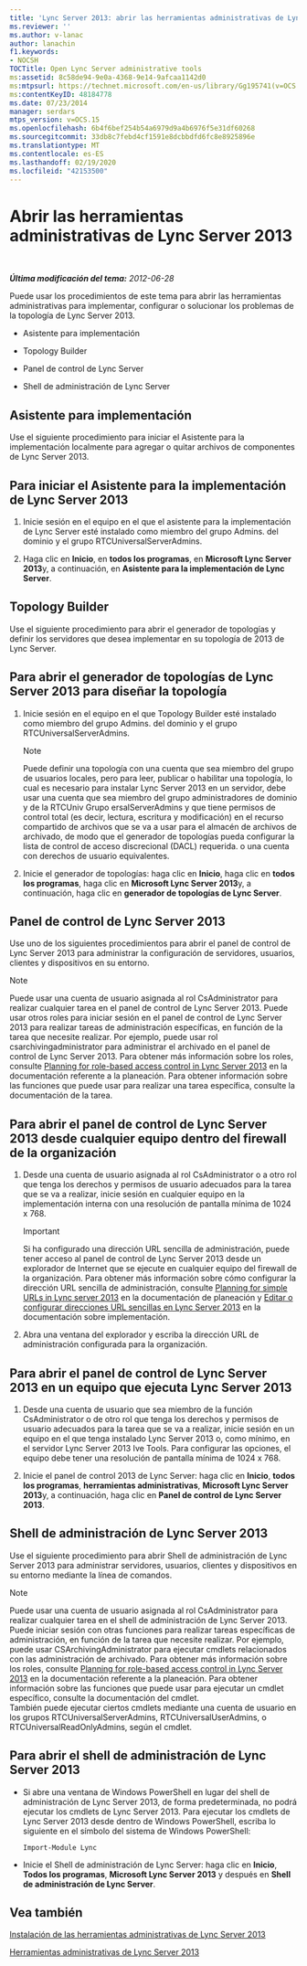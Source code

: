 ```yaml
---
title: 'Lync Server 2013: abrir las herramientas administrativas de Lync Server'
ms.reviewer: ''
ms.author: v-lanac
author: lanachin
f1.keywords:
- NOCSH
TOCTitle: Open Lync Server administrative tools
ms:assetid: 8c58de94-9e0a-4368-9e14-9afcaa1142d0
ms:mtpsurl: https://technet.microsoft.com/en-us/library/Gg195741(v=OCS.15)
ms:contentKeyID: 48184778
ms.date: 07/23/2014
manager: serdars
mtps_version: v=OCS.15
ms.openlocfilehash: 6b4f6bef254b54a6979d9a4b6976f5e31df60268
ms.sourcegitcommit: 33db8c7febd4cf1591e8dcbbdfd6fc8e8925896e
ms.translationtype: MT
ms.contentlocale: es-ES
ms.lasthandoff: 02/19/2020
ms.locfileid: "42153500"
---
```

<div data-xmlns="http://www.w3.org/1999/xhtml">

<div class="topic" data-xmlns="http://www.w3.org/1999/xhtml" data-msxsl="urn:schemas-microsoft-com:xslt" data-cs="http://msdn.microsoft.com/">

<div data-asp="https://msdn2.microsoft.com/asp">

# <a name="open-lync-server-2013-administrative-tools"></a>Abrir las herramientas administrativas de Lync Server 2013

</div>

<div id="mainSection">

<div id="mainBody">

<span> </span>

_**Última modificación del tema:** 2012-06-28_

Puede usar los procedimientos de este tema para abrir las herramientas administrativas para implementar, configurar o solucionar los problemas de la topología de Lync Server 2013.

  - Asistente para implementación

  - Topology Builder

  - Panel de control de Lync Server

  - Shell de administración de Lync Server

<span id="BKMK_OpenDeploymentWizard"></span>

<div>

## <a name="deployment-wizard"></a>Asistente para implementación

Use el siguiente procedimiento para iniciar el Asistente para la implementación localmente para agregar o quitar archivos de componentes de Lync Server 2013.

<div>

## <a name="to-start-lync-server-2013-deployment-wizard"></a>Para iniciar el Asistente para la implementación de Lync Server 2013

1.  Inicie sesión en el equipo en el que el asistente para la implementación de Lync Server esté instalado como miembro del grupo Admins. del dominio y el grupo RTCUniversalServerAdmins.

2.  Haga clic en **Inicio**, en **todos los programas**, en **Microsoft Lync Server 2013**y, a continuación, en **Asistente para la implementación de Lync Server**.

</div>

</div>

<span id="BKMK_OpenTopologyBuilder"></span>

<div>

## <a name="topology-builder"></a>Topology Builder

Use el siguiente procedimiento para abrir el generador de topologías y definir los servidores que desea implementar en su topología de 2013 de Lync Server.

<div>

## <a name="to-open-lync-server-2013-topology-builder-to-design-the-topology"></a>Para abrir el generador de topologías de Lync Server 2013 para diseñar la topología

1.  Inicie sesión en el equipo en el que Topology Builder esté instalado como miembro del grupo Admins. del dominio y el grupo RTCUniversalServerAdmins.
    
    <div>
    

    > [!NOTE]  
    > Puede definir una topología con una cuenta que sea miembro del grupo de usuarios locales, pero para leer, publicar o habilitar una topología, lo cual es necesario para instalar Lync Server 2013 en un servidor, debe usar una cuenta que sea miembro del grupo administradores de dominio y de la RTCUniv Grupo ersalServerAdmins y que tiene permisos de control total (es decir, lectura, escritura y modificación) en el recurso compartido de archivos que se va a usar para el almacén de archivos de archivado, de modo que el generador de topologías pueda configurar la lista de control de acceso discrecional (DACL) requerida. o una cuenta con derechos de usuario equivalentes.

    
    </div>

2.  Inicie el generador de topologías: haga clic en **Inicio**, haga clic en **todos los programas**, haga clic en **Microsoft Lync Server 2013**y, a continuación, haga clic en **generador de topologías de Lync Server**.

</div>

</div>

<span id="BKMK_OpenControlPanel"></span>

<div>

## <a name="lync-server-2013-control-panel"></a>Panel de control de Lync Server 2013

Use uno de los siguientes procedimientos para abrir el panel de control de Lync Server 2013 para administrar la configuración de servidores, usuarios, clientes y dispositivos en su entorno.

<div>


> [!NOTE]  
> Puede usar una cuenta de usuario asignada al rol CsAdministrator para realizar cualquier tarea en el panel de control de Lync Server 2013. Puede usar otros roles para iniciar sesión en el panel de control de Lync Server 2013 para realizar tareas de administración específicas, en función de la tarea que necesite realizar. Por ejemplo, puede usar rol csarchivingadministrator para administrar el archivado en el panel de control de Lync Server 2013. Para obtener más información sobre los roles, consulte <A href="lync-server-2013-planning-for-role-based-access-control.md">Planning for role-based access control in Lync Server 2013</A> en la documentación referente a la planeación. Para obtener información sobre las funciones que puede usar para realizar una tarea específica, consulte la documentación de la tarea.



</div>

<div>

## <a name="to-open-lync-server-2013-control-panel-from-any-computer-inside-your-organizations-firewall"></a>Para abrir el panel de control de Lync Server 2013 desde cualquier equipo dentro del firewall de la organización

1.  Desde una cuenta de usuario asignada al rol CsAdministrator o a otro rol que tenga los derechos y permisos de usuario adecuados para la tarea que se va a realizar, inicie sesión en cualquier equipo en la implementación interna con una resolución de pantalla mínima de 1024 x 768.
    
    <div>
    

    > [!IMPORTANT]  
    > Si ha configurado una dirección URL sencilla de administración, puede tener acceso al panel de control de Lync Server 2013 desde un explorador de Internet que se ejecute en cualquier equipo del firewall de la organización. Para obtener más información sobre cómo configurar la dirección URL sencilla de administración, consulte <A href="lync-server-2013-planning-for-simple-urls.md">Planning for simple URLs in Lync server 2013</A> en la documentación de planeación y <A href="lync-server-2013-edit-or-configure-simple-urls.md">Editar o configurar direcciones URL sencillas en Lync Server 2013</A> en la documentación sobre implementación.

    
    </div>

2.  Abra una ventana del explorador y escriba la dirección URL de administración configurada para la organización.

</div>

<div>

## <a name="to-open-lync-server-2013-control-panel-on-a-computer-running-lync-server-2013"></a>Para abrir el panel de control de Lync Server 2013 en un equipo que ejecuta Lync Server 2013

1.  Desde una cuenta de usuario que sea miembro de la función CsAdministrator o de otro rol que tenga los derechos y permisos de usuario adecuados para la tarea que se va a realizar, inicie sesión en un equipo en el que tenga instalado Lync Server 2013 o, como mínimo, en el servidor Lync Server 2013 Ive Tools. Para configurar las opciones, el equipo debe tener una resolución de pantalla mínima de 1024 x 768.

2.  Inicie el panel de control 2013 de Lync Server: haga clic en **Inicio**, **todos los programas**, **herramientas administrativas**, **Microsoft Lync Server 2013**y, a continuación, haga clic en **Panel de control de Lync Server 2013**.

</div>

</div>

<span id="BKMK_OpenManagementShell"></span>

<div>

## <a name="lync-server-2013-management-shell"></a>Shell de administración de Lync Server 2013

Use el siguiente procedimiento para abrir Shell de administración de Lync Server 2013 para administrar servidores, usuarios, clientes y dispositivos en su entorno mediante la línea de comandos.

<div>


> [!NOTE]  
> Puede usar una cuenta de usuario asignada al rol CsAdministrator para realizar cualquier tarea en el shell de administración de Lync Server 2013. Puede iniciar sesión con otras funciones para realizar tareas específicas de administración, en función de la tarea que necesite realizar. Por ejemplo, puede usar CSArchivingAdministrator para ejecutar cmdlets relacionados con las administración de archivado. Para obtener más información sobre los roles, consulte <A href="lync-server-2013-planning-for-role-based-access-control.md">Planning for role-based access control in Lync Server 2013</A> en la documentación referente a la planeación. Para obtener información sobre las funciones que puede usar para ejecutar un cmdlet específico, consulte la documentación del cmdlet.<BR>También puede ejecutar ciertos cmdlets mediante una cuenta de usuario en los grupos RTCUniversalServerAdmins, RTCUniversalUserAdmins, o RTCUniversalReadOnlyAdmins, según el cmdlet.



</div>

<div>

## <a name="to-open-the-lync-server-2013-management-shell"></a>Para abrir el shell de administración de Lync Server 2013

  - Si abre una ventana de Windows PowerShell en lugar del shell de administración de Lync Server 2013, de forma predeterminada, no podrá ejecutar los cmdlets de Lync Server 2013. Para ejecutar los cmdlets de Lync Server 2013 desde dentro de Windows PowerShell, escriba lo siguiente en el símbolo del sistema de Windows PowerShell:
    
    `Import-Module Lync`

  - Inicie el Shell de administración de Lync Server: haga clic en **Inicio**, **Todos los programas**, **Microsoft Lync Server 2013** y después en **Shell de administración de Lync Server**.

</div>

</div>

<div>

## <a name="see-also"></a>Vea también


[Instalación de las herramientas administrativas de Lync Server 2013](lync-server-2013-install-lync-server-administrative-tools.md)  


[Herramientas administrativas de Lync Server 2013](lync-server-2013-lync-server-administrative-tools.md)  
  

</div>

</div>

<span> </span>

</div>

</div>

</div>

